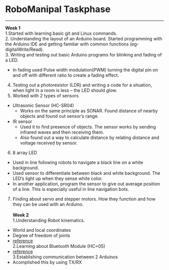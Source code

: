 # RoboManipal Taskphase
-------
**Week 1**<br>
1.Started with learning basic git and Linux commands.<br>
2. Understanding the layout of an Arduino board. Started programming with the Arduino IDE and getting familiar with common functions (eg- digitalWrite/Read).<br>
3. Writing and testing out basic Arduino programs for blinking and fading of a LED.<br>
* In fading used Pulse width modulation(PWM) turning the digital pin on and off with different ratio to create a fading           effect.<br>
4.	Testing out a photoresistor (LDR) and writing a code for a situation, when light in a room is less – the LED should glow.<br>
5.	Worked with 2 types of sensors <br>
   * Ultrasonic Sensor (HC-SR04) <br>
      * Works on the same principle as SONAR. Found distance of nearby objects and found out sensor’s range.<br>   
   * IR sensor<br> 
      * Used it to find presence of objects. The sensor works by sending infrared waves and then receiving them.<br> 
      * Also found out a way to calculate distance by relating distance and voltage received by sensor. <br>     
6.	8 array LED <br> 
   * Used in line following robots to navigate a black line on a white background.<br> 
   * Used sensor to differentiate between black and white background. The LED’s light up when they sense white color.<br> 
   * In another application, program the sensor to give out average position of a line. This is especially useful in line    navigation bots.<br>  
7.	Finding about servo and stepper motors. How they function and how they can be used with an Arduino.<br> <br>
**Week 2**<br>
1.Understanding Robot kinematics.<br>
   * World and local coordinates<br>
   * Degree of freedom of joints<br>
   * [reference](https://www.springer.com/gp/book/9780792317494)<br>
2.Learning about Bluetooth Module (HC=05)<br>
   * [reference](https://howtomechatronics.com/tutorials/arduino/arduino-and-hc-05-bluetooth-module-tutorial/)<br>
3.Establishing communication between 2 Arduinos<br> 
   * Acomplished this by using TX/RX <br>
 
